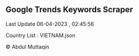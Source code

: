 

## Google Trends Keywords Scraper 
 
Last Update 06-04-2023 , 02:45:56

Country List :
VIETNAM.json



© Abdul Muttaqin 
